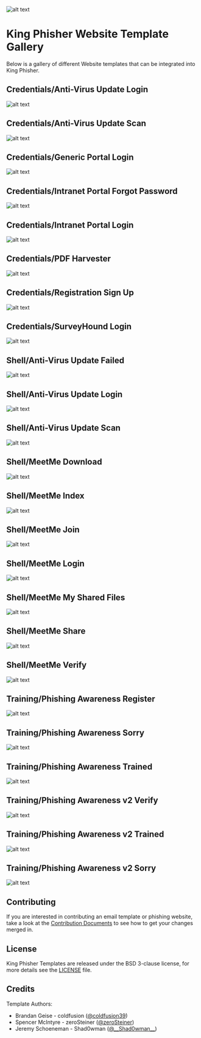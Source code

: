 ![alt text](https://github.com/securestate/king-phisher/raw/master/data/king-phisher-logo.png "King Phisher")

# King Phisher Website Template Gallery

Below is a gallery of different Website templates that can be integrated into King Phisher.  

## Credentials/Anti-Virus Update Login

![alt text](https://raw.githubusercontent.com/securestate/king-phisher-templates/master/Website_Templates/Credentials/Anti-Virus_Update/screenshots/website_Templates-Credentials-Anti_Virus_Update-LOGIN.png "login.html")

## Credentials/Anti-Virus Update Scan

![alt text](https://raw.githubusercontent.com/securestate/king-phisher-templates/master/Website_Templates/Credentials/Anti-Virus_Update/screenshots/website_Templates-Credentials-Anti_Virus_Update-SCAN.png "scan.html")

## Credentials/Generic Portal Login

![alt text](https://raw.githubusercontent.com/securestate/king-phisher-templates/master/Website_Templates/Credentials/Generic_Portal/screenshots/website_Templates-Credentials-Generic_Portal-LOGIN.png "generic_portal_login(creds).html")

## Credentials/Intranet Portal Forgot Password

![alt text](https://raw.githubusercontent.com/securestate/king-phisher-templates/master/Website_Templates/Credentials/Intranet_Portal/screenshots/website_Templates-Credentials-Intranet_Portal-FORGOT_PASSWORD.png "intranet_portal_forgot_password(creds).html")

## Credentials/Intranet Portal Login

![alt text](https://raw.githubusercontent.com/securestate/king-phisher-templates/master/Website_Templates/Credentials/Intranet_Portal/screenshots/website_Templates-Credentials-Intranet_Portal-LOGIN.png "intranet_portal_login(creds).html")

## Credentials/PDF Harvester

![alt text](https://raw.githubusercontent.com/securestate/king-phisher-templates/master/Website_Templates/Credentials/PDF_Harvester/screenshots/PDF_Harvester_file_html.png "PDF Login")

## Credentials/Registration Sign Up

![alt text](https://raw.githubusercontent.com/securestate/king-phisher-templates/master/Website_Templates/Credentials/Registration_Sign_Up/screenshots/website_Templates-Credentials-Registration_Sign_Up-REGISTER.png "registration_sign_up(creds).html")

## Credentials/SurveyHound Login

![alt text](https://raw.githubusercontent.com/securestate/king-phisher-templates/master/Website_Templates/Credentials/SurveyHound/screenshots/Credentials_SurveyHound_LOGIN.png "surveyhound(creds).html")

## Shell/Anti-Virus Update Failed

![alt text](https://raw.githubusercontent.com/securestate/king-phisher-templates/master/Website_Templates/Shell/Anti-Virus_Update/screenshots/Shell_Anti_Virus_Update_FAILED.png "Anti_Virus_Update-FAILED.html")

## Shell/Anti-Virus Update Login

![alt text](https://raw.githubusercontent.com/securestate/king-phisher-templates/master/Website_Templates/Shell/Anti-Virus_Update/screenshots/Shell_Anti_Virus_Update_LOGIN.png "Anti_Virus_Update-LOGIN.html")

## Shell/Anti-Virus Update Scan

![alt text](https://raw.githubusercontent.com/securestate/king-phisher-templates/master/Website_Templates/Shell/Anti-Virus_Update/screenshots/Shell_Anti_Virus_Update_SCAN.png "Anti_Virus_Update-SCAN.html")

## Shell/MeetMe Download

![alt text](https://raw.githubusercontent.com/securestate/king-phisher-templates/master/Website_Templates/Shell/MeetMe/screenshots/Shell_MeetMe_download.png "MeetMe_Download(shell).html")

## Shell/MeetMe Index

![alt text](https://raw.githubusercontent.com/securestate/king-phisher-templates/master/Website_Templates/Shell/MeetMe/screenshots/Shell_MeetMe_index.png "MeetMe_Index(shell).html")

## Shell/MeetMe Join

![alt text](https://raw.githubusercontent.com/securestate/king-phisher-templates/master/Website_Templates/Shell/MeetMe/screenshots/Shell_MeetMe_join.png "MeetMe_Join(shell).html")

## Shell/MeetMe Login

![alt text](https://raw.githubusercontent.com/securestate/king-phisher-templates/master/Website_Templates/Shell/MeetMe/screenshots/Shell_MeetMe_login.png "MeetMe_Login(shell).html")

## Shell/MeetMe My Shared Files

![alt text](https://raw.githubusercontent.com/securestate/king-phisher-templates/master/Website_Templates/Shell/MeetMe/screenshots/Shell_MeetMe_mysharedfiles.png "MeetMe_MySharedFiles(shell).html")

## Shell/MeetMe Share

![alt text](https://raw.githubusercontent.com/securestate/king-phisher-templates/master/Website_Templates/Shell/MeetMe/screenshots/Shell_MeetMe_share.png "MeetMe_Share(shell).html")

## Shell/MeetMe Verify

![alt text](https://raw.githubusercontent.com/securestate/king-phisher-templates/master/Website_Templates/Shell/MeetMe/screenshots/Shell_MeetMe_verify.png "MeetMe_Verify(shell).html")

## Training/Phishing Awareness Register

![alt text](https://raw.githubusercontent.com/securestate/king-phisher-templates/master/Website_Templates/Training/Phishing_Awareness/screenshots/Training_Phishing_awareness_REGISTER.png "Phishing_Awareness_REGISTER.html")

## Training/Phishing Awareness Sorry

![alt text](https://raw.githubusercontent.com/securestate/king-phisher-templates/master/Website_Templates/Training/Phishing_Awareness/screenshots/website_Templates-Credentials-Anti_Virus_Update-SCAN.png "Phishing_Awareness_SCAN.html")

## Training/Phishing Awareness Trained

![alt text](https://raw.githubusercontent.com/securestate/king-phisher-templates/master/Website_Templates/Training/Phishing_Awareness/screenshots/Training_Phishing_awareness_TRAINED.png "Phishing_Awareness_TRAINED.html")

## Training/Phishing Awareness v2 Verify

![alt text](https://raw.githubusercontent.com/securestate/king-phisher-templates/master/Website_Templates/Training/Phishing_Awareness_v2/screenshots/Training_Phishing_awareness_v2_verify.png "Phishing_Awareness_v2_Verified.html")

## Training/Phishing Awareness v2 Trained

![alt text](https://raw.githubusercontent.com/securestate/king-phisher-templates/master/Website_Templates/Training/Phishing_Awareness_v2/screenshots/Training_Phishing_awareness_v2_trained.png "Phishing_Awareness_v2_Trained.html")

## Training/Phishing Awareness v2 Sorry

![alt text](https://raw.githubusercontent.com/securestate/king-phisher-templates/master/Website_Templates/Training/Phishing_Awareness_v2/screenshots/Training_Phishing_awareness_v2_sorry.png "Phishing_Awareness_v2_Sorry.html")

## Contributing
If you are interested in contributing an email template or phishing website, take a look at the [Contribution Documents](CONTRIBUTING.md) to see how to get your changes merged in.

## License
King Phisher Templates are released under the BSD 3-clause license, for more details see the [LICENSE](https://github.com/securestate/king-phisher-templates/blob/master/LICENSE) file.

## Credits
Template Authors:

 - Brandan Geise - coldfusion ([@coldfusion39](https://twitter.com/coldfusion39))
 - Spencer McIntyre - zeroSteiner ([@zeroSteiner](https://twitter.com/zeroSteiner))
 - Jeremy Schoeneman - Shad0wman ([@\_\_Shad0wman__](https://twitter.com/__Shad0wman__))
